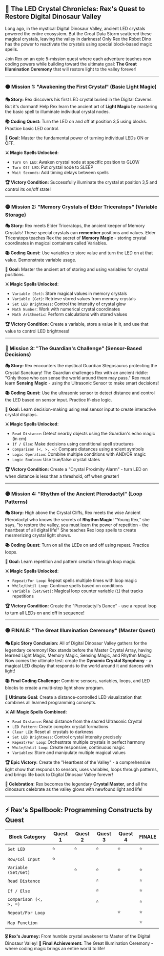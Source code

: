 ## 🌟 The LED Crystal Chronicles: Rex's Quest to Restore Digital Dinosaur Valley

Long ago, in the mystical Digital Dinosaur Valley, ancient LED crystals powered the entire ecosystem. But the Great Data Storm scattered these magical crystals, leaving the valley in darkness! Only Rex the Robot Dino has the power to reactivate the crystals using special block-based magic spells.

Join Rex on an epic 5-mission quest where each adventure teaches new coding powers while building toward the ultimate goal: **The Great Illumination Ceremony** that will restore light to the valley forever!

---

### 🟠 Mission 1: "Awakening the First Crystal" (Basic Light Magic)

**🎭 Story:** Rex discovers his first LED crystal buried in the Digital Caverns. But it's dormant! Help Rex learn the ancient art of **Light Magic** by mastering the basic spell to illuminate individual crystal nodes.

**📚 Coding Quest:** Turn the LED on and off at position 3,5 using blocks. Practice basic LED control.

**🎯 Goal:** Master the fundamental power of turning individual LEDs ON or OFF.

**⚔️ Magic Spells Unlocked:**
- `Turn On LED`: Awaken crystal node at specific position to GLOW
- `Turn Off LED`: Put crystal node to SLEEP
- `Wait Seconds`: Add timing delays between spells

**🏆 Victory Condition:** Successfully illuminate the crystal at position 3,5 and control its on/off state!

---

### 🟡 Mission 2: "Memory Crystals of Elder Triceratops" (Variable Storage)

**🎭 Story:** Rex meets Elder Triceratops, the ancient keeper of Memory Crystals! These special crystals can **remember** positions and values. Elder Triceratops teaches Rex the secret of **Memory Magic** - storing crystal coordinates in magical containers called Variables.

**📚 Coding Quest:** Use variables to store value and turn the LED on at that value. Demonstrate variable usage.

**🎯 Goal:** Master the ancient art of storing and using variables for crystal positions.

**⚔️ Magic Spells Unlocked:**
- `Variable (Set)`: Store magical values in memory crystals
- `Variable (Get)`: Retrieve stored values from memory crystals  
- `Set LED Brightness`: Control the intensity of crystal glow
- `Math Number`: Work with numerical crystal coordinates
- `Math Arithmetic`: Perform calculations with stored values

**🏆 Victory Condition:** Create a variable, store a value in it, and use that value to control LED brightness!

---

### 🔵 Mission 3: "The Guardian's Challenge" (Sensor-Based Decisions)

**🎭 Story:** Rex encounters the mystical Guardian Stegosaurus protecting the Crystal Sanctuary! The Guardian challenges Rex with an ancient riddle: "Only those who can sense the world around them may pass." Rex must learn **Sensing Magic** - using the Ultrasonic Sensor to make smart decisions!

**📚 Coding Quest:** Use the ultrasonic sensor to detect distance and control the LED based on sensor input. Practice If-else logic.

**🎯 Goal:** Learn decision-making using real sensor input to create interactive crystal displays.

**⚔️ Magic Spells Unlocked:**
- `Read Distance`: Detect nearby objects using the Guardian's echo magic (in cm)
- `If / Else`: Make decisions using conditional spell structures
- `Comparison (<, >, =)`: Compare distances using ancient symbols
- `Logic Operation`: Combine multiple conditions with AND/OR magic
- `Logic Boolean`: Use true/false crystal states

**🏆 Victory Condition:** Create a "Crystal Proximity Alarm" - turn LED on when distance is less than a threshold, off when greater!

---

### 🟣 Mission 4: "Rhythm of the Ancient Pterodactyl" (Loop Patterns)

**🎭 Story:** High above the Crystal Cliffs, Rex meets the wise Ancient Pterodactyl who knows the secrets of **Rhythm Magic**! "Young Rex," she says, "to restore the valley, you must learn the power of repetition - the heartbeat of all digital life!" She teaches Rex loop spells to create mesmerizing crystal light shows.

**📚 Coding Quest:** Turn on all the LEDs on and off using repeat. Practice loops.

**🎯 Goal:** Learn repetition and pattern creation through loop magic.

**⚔️ Magic Spells Unlocked:**
- `Repeat/For Loop`: Repeat spells multiple times with loop magic
- `While/Until Loop`: Continue spells based on conditions
- `Variable (Set/Get)`: Magical loop counter variable (`i`) that tracks repetitions

**🏆 Victory Condition:** Create the "Pterodactyl's Dance" - use a repeat loop to turn all LEDs on and off in sequence!

---

### 🟢 FINALE: "The Great Illumination Ceremony" (Master Quest)

**🎭 Epic Story Conclusion:** All of Digital Dinosaur Valley gathers for the legendary ceremony! Rex stands before the Master Crystal Array, having learned Light Magic, Memory Magic, Sensing Magic, and Rhythm Magic. Now comes the ultimate test: create the **Dynamic Crystal Symphony** - a magical LED display that responds to the world around it and dances with light!

**📚 Final Coding Challenge:** Combine sensors, variables, loops, and LED blocks to create a multi-step light show program.

**🎯 Ultimate Goal:** Create a distance-controlled LED visualization that combines all learned programming concepts.

**⚔️ All Magic Spells Combined:**
- `Read Distance`: Read distance from the sacred Ultrasonic Crystal
- `LED Pattern`: Create complex crystal formations
- `Clear LED`: Reset all crystals to darkness
- `Set LED Brightness`: Control crystal intensity precisely
- `Repeat/For Loop`: Orchestrate multiple crystals in perfect harmony
- `While/Until Loop`: Create responsive, continuous magic
- `Variables`: Store and manipulate multiple magical values

**🏆 Epic Victory:** Create the "Heartbeat of the Valley" - a comprehensive light show that responds to sensors, uses variables, loops through patterns, and brings life back to Digital Dinosaur Valley forever! 

**🎊 Celebration:** Rex becomes the legendary **Crystal Master**, and all the dinosaurs celebrate as the valley glows with newfound light and life!

---

## ⚡ Rex's Spellbook: Programming Constructs by Quest

| Block Category           | Quest 1 | Quest 2 | Quest 3 | Quest 4 | FINALE |
|--------------------------|---------|---------|---------|---------|---------|
| `Set LED`                | ⭐      | ⭐      | ⭐      | ⭐      | ⭐     |
| `Row/Col Input`          | ⭐      |         |         |         |        |
| `Variable (Set/Get)`     |         | ⭐      | ⭐      | ⭐      | ⭐     |
| `Read Distance`          |         |         | ⭐      |         | ⭐     |
| `If / Else`              |         |         | ⭐      |         | ⭐     |
| `Comparison (<, >, =)`   |         |         | ⭐      |         | ⭐     |
| `Repeat/For Loop`        |         |         |         | ⭐      | ⭐     |
| `Map Function`           |         |         |         |         | ⭐     |

**🎖️ Rex's Journey:** From humble crystal awakener to Master of the Digital Dinosaur Valley!
**🌟 Final Achievement:** The Great Illumination Ceremony - where coding magic brings an entire world to life!

